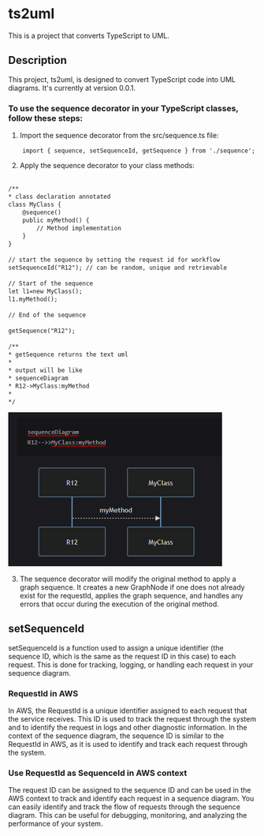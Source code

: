 # ts2uml

This is a project that converts TypeScript to UML.

## Description

This project, ts2uml, is designed to convert TypeScript code into UML diagrams. It's currently at version 0.0.1.

### To use the sequence decorator in your TypeScript classes, follow these steps:

1. Import the sequence decorator from the src/sequence.ts file:

```
    import { sequence, setSequenceId, getSequence } from './sequence';
```

2. Apply the sequence decorator to your class methods:

```

/**
* class declaration annotated
class MyClass {
    @sequence()
    public myMethod() {
        // Method implementation
    }
}

// start the sequence by setting the request id for workflow
setSequenceId("R12"); // can be random, unique and retrievable

// Start of the sequence
let l1=new MyClass();
l1.myMethod();

// End of the sequence

getSequence("R12");

/**
* getSequence returns the text uml
*
* output will be like
* sequenceDiagram
* R12->MyClass:myMethod
*
*/

```

![Sequence Image](seq.png)

3. The sequence decorator will modify the original method to apply a graph sequence. It creates a new GraphNode if one does not already exist for the requestId, applies the graph sequence, and handles any errors that occur during the execution of the original method.

## setSequenceId

setSequenceId is a function used to assign a unique identifier (the sequence ID, which is the same as the request ID in this case) to each request. This is done for tracking, logging, or handling each request in your sequence diagram.

### RequestId in AWS

In AWS, the RequestId is a unique identifier assigned to each request that the service receives. This ID is used to track the request through the system and to identify the request in logs and other diagnostic information. In the context of the sequence diagram, the sequence ID is similar to the RequestId in AWS, as it is used to identify and track each request through the system.

### Use RequestId as SequenceId in AWS context

The request ID can be assigned to the sequence ID and can be used in the AWS context to track and identify each request in a sequence diagram. You can easily identify and track the flow of requests through the sequence diagram. This can be useful for debugging, monitoring, and analyzing the performance of your system.
